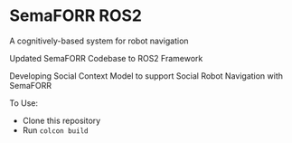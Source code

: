 # SemaFORR ROS2
A cognitively-based system for robot navigation

Updated SemaFORR Codebase to ROS2 Framework

Developing Social Context Model to support Social Robot Navigation with SemaFORR

To Use:
* Clone this repository
* Run `colcon build`